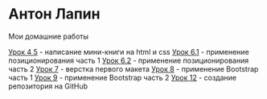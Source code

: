 
# Антон Лапин
Мои домашние работы

[Урок 4 5](https://anton-lapin.github.io/lesson_4_5/ "Первая верстка") - написание мини-книги на html и css
[Урок 6.1](https://anton-lapin.github.io/lesson_6_1/ "Позиционирование1") - применение позиционирования часть 1
[Урок 6.2](https://anton-lapin.github.io/lesson_6_2/ "Позиционирование2") - применение позиционирования часть 2
[Урок 7](https://anton-lapin.github.io/lesson_7/ "Верстка первого макета") - верстка первого макета
[Урок 8](https://anton-lapin.github.io/lesson_8/ "применение Bootstrap1") - применение Bootstrap часть 1
[Урок 9](https://anton-lapin.github.io/lesson_9/ "применение Bootstrap2") - применение Bootstrap часть 2
[Урок 12](https://anton-lapin.github.io/lesson_12/ "Работа с Github") - создание репозитория на GitHub

